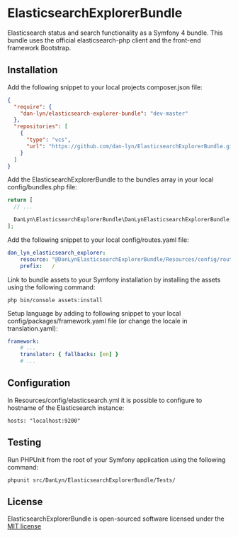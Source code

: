 # ElasticsearchExplorerBundle
Elasticsearch status and search functionality as a Symfony 4 bundle. This bundle uses the official elasticsearch-php client and the front-end framework Bootstrap.

## Installation
Add the following snippet to your local projects composer.json file:
```json
{
  "require": {
    "dan-lyn/elasticsearch-explorer-bundle": "dev-master"
  },
  "repositories": [
    {
      "type": "vcs",
      "url": "https://github.com/dan-lyn/ElasticsearchExplorerBundle.git"
    }
  ]
}
```

Add the ElasticsearchExplorerBundle to the bundles array in your local config/bundles.php file:
```php
return [
  // ...

  DanLyn\ElasticsearchExplorerBundle\DanLynElasticsearchExplorerBundle::class => ['all' => true],
];
```

Add the following snippet to your local config/routes.yaml file:
```yaml
dan_lyn_elasticsearch_explorer:
    resource: "@DanLynElasticsearchExplorerBundle/Resources/config/routing.yml"
    prefix:   /
```

Link to bundle assets to your Symfony installation by installing the assets using the following command:
```
php bin/console assets:install
```

Setup language by adding to following snippet to your local config/packages/framework.yaml file (or change the locale in translation.yaml):
```yaml
framework:
    # ...
    translator: { fallbacks: [en] }
    # ...
```

## Configuration

In Resources/config/elasticsearch.yml it is possible to configure to hostname of the Elasticsearch instance:
```
hosts: "localhost:9200"
```

## Testing
Run PHPUnit from the root of your Symfony application using the following command:
```
phpunit src/DanLyn/ElasticsearchExplorerBundle/Tests/
```

## License

ElasticsearchExplorerBundle is open-sourced software licensed under the [MIT license](http://opensource.org/licenses/MIT)
